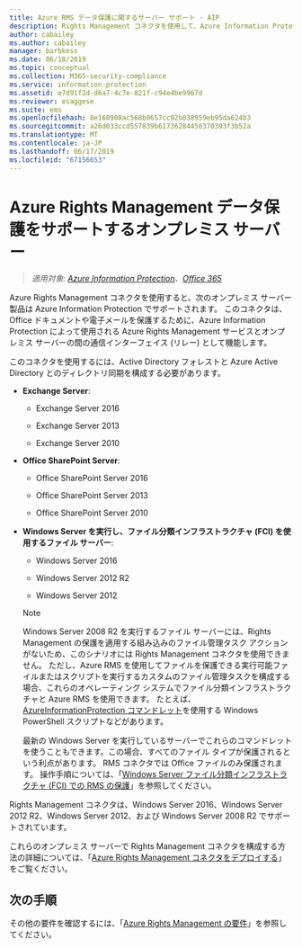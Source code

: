 ```yaml
---
title: Azure RMS データ保護に関するサーバー サポート - AIP
description: Rights Management コネクタを使用して、Azure Information Protection から Azure Rights Management サービスを使用できるオンプレミス サーバー製品を特定します。
author: cabailey
ms.author: cabailey
manager: barbkess
ms.date: 06/18/2019
ms.topic: conceptual
ms.collection: M365-security-compliance
ms.service: information-protection
ms.assetid: e7d91f2d-d6a7-4c7e-821f-c94e4be9967d
ms.reviewer: esaggese
ms.suite: ems
ms.openlocfilehash: 8e160908ac568b0657cc92b838959eb95da624b3
ms.sourcegitcommit: a26d033ccd557839b61736284456370393f3b52a
ms.translationtype: MT
ms.contentlocale: ja-JP
ms.lasthandoff: 06/17/2019
ms.locfileid: "67156653"
---
```

# <a name="on-premises-servers-that-support-azure-rights-management-data-protection"></a>Azure Rights Management データ保護をサポートするオンプレミス サーバー

>*適用対象: [Azure Information Protection](https://azure.microsoft.com/pricing/details/information-protection)、[Office 365](https://download.microsoft.com/download/E/C/F/ECF42E71-4EC0-48FF-AA00-577AC14D5B5C/Azure_Information_Protection_licensing_datasheet_EN-US.pdf)*

Azure Rights Management コネクタを使用すると、次のオンプレミス サーバー製品は Azure Information Protection でサポートされます。 このコネクタは、Office ドキュメントや電子メールを保護するために、Azure Information Protection によって使用される Azure Rights Management サービスとオンプレミス サーバーの間の通信インターフェイス (リレー) として機能します。 

このコネクタを使用するには、Active Directory フォレストと Azure Active Directory とのディレクトリ同期を構成する必要があります。

-   **Exchange Server**:

    -   Exchange Server 2016

    -   Exchange Server 2013

    -   Exchange Server 2010

-   **Office SharePoint Server**:

    -   Office SharePoint Server 2016

    -   Office SharePoint Server 2013

    -   Office SharePoint Server 2010

-   **Windows Server を実行し、ファイル分類インフラストラクチャ (FCI) を使用するファイル サーバー**:

    -   Windows Server 2016

    -   Windows Server 2012 R2

    -   Windows Server 2012

    > [!NOTE]
    > Windows Server 2008 R2 を実行するファイル サーバーには、Rights Management の保護を適用する組み込みのファイル管理タスク アクションがないため、このシナリオには Rights Management コネクタを使用できません。 ただし、Azure RMS を使用してファイルを保護できる実行可能ファイルまたはスクリプトを実行するカスタムのファイル管理タスクを構成する場合、これらのオペレーティング システムでファイル分類インフラストラクチャと Azure RMS を使用できます。 たとえば、[AzureInformationProtection コマンドレット](/powershell/azureinformationprotection/vlatest/aip)を使用する Windows PowerShell スクリプトなどがあります。
    > 
    > 最新の Windows Server を実行しているサーバーでこれらのコマンドレットを使うこともできます。この場合、すべてのファイル タイプが保護されるという利点があります。 RMS コネクタでは Office ファイルのみ保護されます。 操作手順については、「[Windows Server ファイル分類インフラストラクチャ &#40;FCI&#41; での RMS の保護](./rms-client/configure-fci.md)」を参照してください。

Rights Management コネクタは、Windows Server 2016、Windows Server 2012 R2、Windows Server 2012、および Windows Server 2008 R2 でサポートされています。

これらのオンプレミス サーバーで Rights Management コネクタを構成する方法の詳細については、「[Azure Rights Management コネクタをデプロイする](deploy-rms-connector.md)」をご覧ください。

## <a name="next-steps"></a>次の手順
その他の要件を確認するには、「[Azure Rights Management の要件](requirements.md)」を参照してください。
